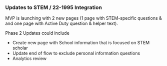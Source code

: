 ### Updates to STEM / 22-1995 Integration ###

MVP is launching with 2 new pages (1 page with STEM-specific questions & and one page with Active Duty question & helper text).  

Phase 2 Updates could include
- Create new page with School information that is focused on STEM scholar
- Update end of flow to exclude personal information questions
- Analytics review
